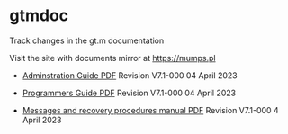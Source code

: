# gtmdoc
	
Track changes in the gt.m documentation
	
 
	
Visit the site with documents mirror at https://mumps.pl
	
 
	
 
	
* [Adminstration Guide PDF](https://github.com/szydell/gtmdoc/blob/master/books/ao/UNIX_manual/ao_UNIX_screen.pdf) Revision V7.1-000 04 April 2023
	
* [Programmers Guide PDF](https://github.com/szydell/gtmdoc/blob/master/books/pg/UNIX_manual/pg_UNIX_screen.pdf) Revision V7.1-000 04 April 2023
	
* [Messages and recovery procedures manual PDF](https://github.com/szydell/gtmdoc/blob/master/books/mr/manual/mr_screen.pdf) Revision V7.1-000 4 April 2023
